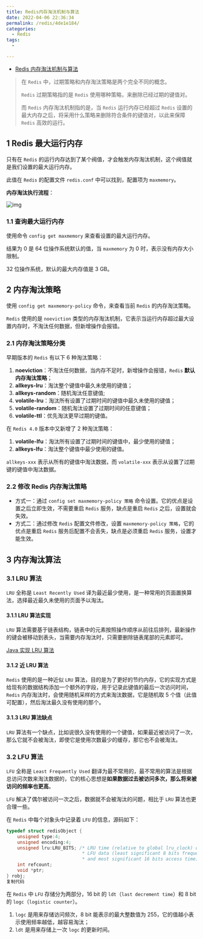 ```yaml
---
title: Redis内存淘汰机制与算法
date: 2022-04-06 22:36:34
permalink: /redis/4de1e184/
categories:
  - Redis
tags:
  - 

---
```


- [Redis 内存淘汰机制与算法](https://juejin.cn/post/7059326976334495774)

> 在 `Redis` 中，过期策略和内存淘汰策略是两个完全不同的概念。
>
> `Redis` 过期策略指的是 `Redis` 使用哪种策略，来删除已经过期的键值对。
>
> 而 `Redis` 内存淘汰机制指的是，当 `Redis` 运行内存已经超过 `Redis` 设置的最大内存之后，将采用什么策略来删除符合条件的键值对，以此来保障 `Redis` 高效的运行。

## 1 Redis 最大运行内存

只有在 `Redis` 的运行内存达到了某个阀值，才会触发内存淘汰机制，这个阀值就是我们设置的最大运行内存。

此值在 `Redis` 的配置文件 `redis.conf` 中可以找到，配置项为 `maxmemory`。

**内存淘汰执行流程**：

![img](https://p3-juejin.byteimg.com/tos-cn-i-k3u1fbpfcp/383c974c1e4f4c38b64747b4859d4b1a~tplv-k3u1fbpfcp-watermark.awebp)

### 1.1 查询最大运行内存

使用命令 `config get maxmemory` 来查看设置的最大运行内存。

结果为 0 是 64 位操作系统默认的值，当 `maxmemory` 为 0 时，表示没有内存大小限制。

32 位操作系统，默认的最大内存值是 3 GB。

## 2 内存淘汰策略

使用 `config get maxmemory-policy` 命令，来查看当前 `Redis` 的内存淘汰策略。

`Redis` 使用的是 `noeviction` 类型的内存淘汰机制，它表示当运行内存超过最大设置内存时，不淘汰任何数据，但新增操作会报错。

### 2.1 内存淘汰策略分类

早期版本的 `Redis` 有以下 6 种淘汰策略：

1. **noeviction**：不淘汰任何数据，当内存不足时，新增操作会报错，`Redis` **默认内存淘汰策略**；
2. **allkeys-lru**：淘汰整个键值中最久未使用的键值；
3. **allkeys-random**：随机淘汰任意键值;
4. **volatile-lru**：淘汰所有设置了过期时间的键值中最久未使用的键值；
5. **volatile-random**：随机淘汰设置了过期时间的任意键值；
6. **volatile-ttl**：优先淘汰更早过期的键值。

在 `Redis 4.0` 版本中又新增了 2 种淘汰策略：

1. **volatile-lfu**：淘汰所有设置了过期时间的键值中，最少使用的键值；
2. **allkeys-lfu**：淘汰整个键值中最少使用的键值。

`allkeys-xxx` 表示从所有的键值中淘汰数据，而 `volatile-xxx` 表示从设置了过期键的键值中淘汰数据。

### 2.2 修改 Redis 内存淘汰策略

- 方式一：通过 `config set maxmemory-policy 策略` 命令设置。它的优点是设置之后立即生效，不需要重启 `Redis` 服务，缺点是重启 `Redis` 之后，设置就会失效。
- 方式二：通过修改 `Redis` 配置文件修改，设置 `maxmemory-policy 策略`，它的优点是重启 `Redis` 服务后配置不会丢失，缺点是必须重启 `Redis` 服务，设置才能生效。

## 3 内存淘汰算法

### 3.1 LRU 算法

`LRU` 全称是 `Least Recently Used` 译为最近最少使用，是一种常用的页面置换算法，选择最近最久未使用的页面予以淘汰。

#### 3.1.1 LRU 算法实现

`LRU` 算法需要基于链表结构，链表中的元素按照操作顺序从前往后排列，最新操作的键会被移动到表头，当需要内存淘汰时，只需要删除链表尾部的元素即可。

[Java 实现 LRU 算法](https://juejin.cn/post/7055600927671058469)

#### 3.1.2 近 LRU 算法

`Redis` 使用的是一种近似 `LRU` 算法，目的是为了更好的节约内存，它的实现方式是给现有的数据结构添加一个额外的字段，用于记录此键值的最后一次访问时间，`Redis` 内存淘汰时，会使用随机采样的方式来淘汰数据，它是随机取 5 个值（此值可配置），然后淘汰最久没有使用的那个。

#### 3.1.3 LRU 算法缺点

`LRU` 算法有一个缺点，比如说很久没有使用的一个键值，如果最近被访问了一次，那么它就不会被淘汰，即使它是使用次数最少的缓存，那它也不会被淘汰。

### 3.2 LFU 算法

`LFU` 全称是 `Least Frequently Used` 翻译为最不常用的，最不常用的算法是根据总访问次数来淘汰数据的，它的核心思想是**如果数据过去被访问多次，那么将来被访问的频率也更高**。

`LFU` 解决了偶尔被访问一次之后，数据就不会被淘汰的问题，相比于 `LRU` 算法也更合理一些。

在 `Redis` 中每个对象头中记录着 `LFU` 的信息，源码如下：

```c
typedef struct redisObject {
    unsigned type:4;
    unsigned encoding:4;
    unsigned lru:LRU_BITS; /* LRU time (relative to global lru_clock) or
                            * LFU data (least significant 8 bits frequency
                            * and most significant 16 bits access time). */
    int refcount;
    void *ptr;
} robj;
复制代码
```

在 `Redis` 中 `LFU` 存储分为两部分，16 bit 的 `ldt`（`last decrement time`）和 8 bit 的 `logc`（`logistic counter`）。

1. `logc` 是用来存储访问频次，8 bit 能表示的最大整数值为 255，它的值越小表示使用频率越低，越容易淘汰；
2. `ldt` 是用来存储上一次 `logc` 的更新时间。